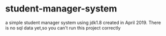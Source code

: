 # student-manager-system
a simple student manager system
using jdk1.8 
created in April 2019.
There is no sql data yet,so you can't run this project correctly
